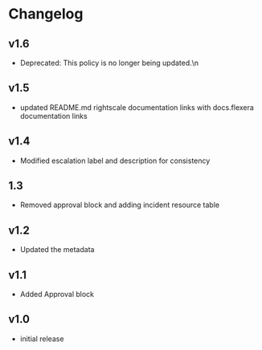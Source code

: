 # Changelog

## v1.6

- Deprecated: This policy is no longer being updated.\n

## v1.5

- updated README.md rightscale documentation links with docs.flexera documentation links

## v1.4

- Modified escalation label and description for consistency

## 1.3

- Removed approval block and adding incident resource table

## v1.2

- Updated the metadata

## v1.1

- Added Approval block

## v1.0

- initial release
